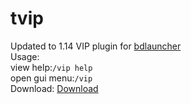 # tvip
Updated to 1.14
VIP plugin for [bdlauncher](https://github.com/Sysca11/bdlauncher)  
Usage:   
view help:`/vip help`  
open gui menu:`/vip`  
Download: [Download](https://github.com/thirteenc13/bdlauncher-vip/raw/master/vip.so)  
